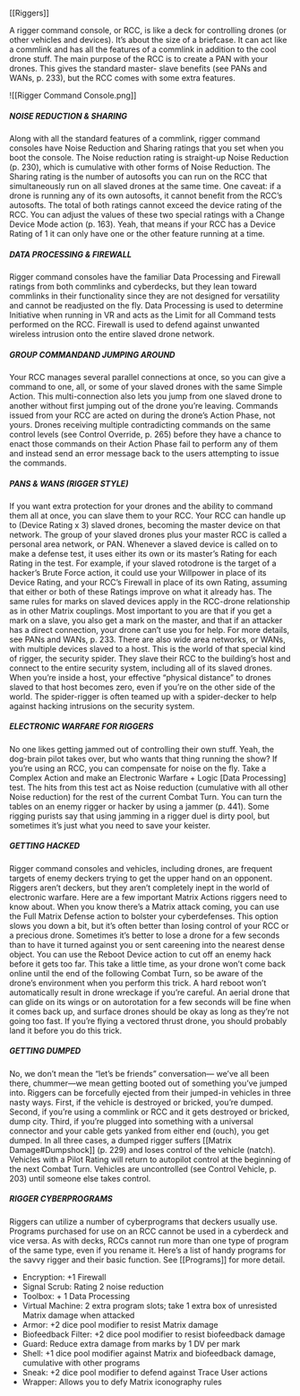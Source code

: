 [[Riggers]]

A rigger command console, or RCC, is like a deck for controlling
drones (or other vehicles and devices). It’s about
the size of a briefcase. It can act like a commlink and
has all the features of a commlink in addition to the cool
drone stuff. The main purpose of the RCC is to create
a PAN with your drones. This gives the standard master-
slave benefits (see PANs and WANs, p. 233), but the
RCC comes with some extra features.

![[Rigger Command Console.png]]

##### NOISE REDUCTION & SHARING
Along with all the standard features of a commlink, rigger
command consoles have Noise Reduction and Sharing
ratings that you set when you boot the console. The
Noise reduction rating is straight-up Noise Reduction (p.
230), which is cumulative with other forms of Noise Reduction.
The Sharing rating is the number of autosofts
you can run on the RCC that simultaneously run on all
slaved drones at the same time. One caveat: if a drone is
running any of its own autosofts, it cannot benefit from
the RCC’s autosofts.
	The total of both ratings cannot exceed the device
rating of the RCC. You can adjust the values of these two
special ratings with a Change Device Mode action (p. 163).
Yeah, that means if your RCC has a Device Rating of 1 it can
only have one or the other feature running at a time.

##### DATA PROCESSING & FIREWALL
Rigger command consoles have the familiar Data Processing
and Firewall ratings from both commlinks and
cyberdecks, but they lean toward commlinks in their
functionality since they are not designed for versatility
and cannot be readjusted on the fly. Data Processing
is used to determine Initiative when running in VR and
acts as the Limit for all Command tests performed on
the RCC. Firewall is used to defend against unwanted
wireless intrusion onto the entire slaved drone network.

##### GROUP COMMANDAND JUMPING AROUND
Your RCC manages several parallel connections at
once, so you can give a command to one, all, or some
of your slaved drones with the same Simple Action. This
multi-connection also lets you jump from one slaved
drone to another without first jumping out of the drone
you’re leaving. Commands issued from your RCC are
acted on during the drone’s Action Phase, not yours.
Drones receiving multiple contradicting commands
on the same control levels (see Control Override, p.
265) before they have a chance to enact those commands
on their Action Phase fail to perform any of them
and instead send an error message back to the users attempting
to issue the commands.

##### PANS & WANS (RIGGER STYLE)
If you want extra protection for your drones and the ability
to command them all at once, you can slave them to
your RCC. Your RCC can handle up to (Device Rating x 3)
slaved drones, becoming the master device on that network.
The group of your slaved drones plus your master
RCC is called a personal area network, or PAN.
Whenever a slaved device is called on to make a defense
test, it uses either its own or its master’s Rating
for each Rating in the test. For example, if your slaved
rotodrone is the target of a hacker’s Brute Force action,
it could use your Willpower in place of its Device Rating,
and your RCC’s Firewall in place of its own Rating, assuming
that either or both of these Ratings improve on
what it already has.
	The same rules for marks on slaved devices apply in
the RCC-drone relationship as in other Matrix couplings.
Most important to you are that if you get a mark on a
slave, you also get a mark on the master, and that if an
attacker has a direct connection, your drone can’t use you
for help. For more details, see PANs and WANs, p. 233.
	There are also wide area networks, or WANs, with
multiple devices slaved to a host. This is the world of
that special kind of rigger, the security spider. They slave
their RCC to the building’s host and connect to the entire
security system, including all of its slaved drones. When
you’re inside a host, your effective “physical distance” to
drones slaved to that host becomes zero, even if you’re
on the other side of the world. The spider-rigger is often
teamed up with a spider-decker to help against hacking
intrusions on the security system.

##### ELECTRONIC WARFARE FOR RIGGERS
No one likes getting jammed out of controlling their
own stuff. Yeah, the dog-brain pilot takes over, but who
wants that thing running the show?
If you’re using an RCC, you can compensate for noise
on the fly. Take a Complex Action and make an Electronic
Warfare + Logic [Data Processing] test. The hits from
this test act as Noise reduction (cumulative with all other
Noise reduction) for the rest of the current Combat Turn.
You can turn the tables on an enemy rigger or hacker
by using a jammer (p. 441). Some rigging purists say that
using jamming in a rigger duel is dirty pool, but sometimes
it’s just what you need to save your keister.

##### GETTING HACKED
Rigger command consoles and vehicles, including
drones, are frequent targets of enemy deckers trying
to get the upper hand on an opponent. Riggers aren’t
deckers, but they aren’t completely inept in the world
of electronic warfare. Here are a few important Matrix
Actions riggers need to know about.
When you know there’s a Matrix attack coming, you
can use the Full Matrix Defense action to bolster your
cyberdefenses. This option slows you down a bit, but it’s
often better than losing control of your RCC or a precious
drone.
	Sometimes it’s better to lose a drone for a few seconds
than to have it turned against you or sent careening
into the nearest dense object. You can use the Reboot
Device action to cut off an enemy hack before it
gets too far. This take a little time, as your drone won’t
come back online until the end of the following Combat
Turn, so be aware of the drone’s environment when you
perform this trick. A hard reboot won’t automatically result
in drone wreckage if you’re careful. An aerial drone
that can glide on its wings or on autorotation for a few
seconds will be fine when it comes back up, and surface
drones should be okay as long as they’re not going too
fast. If you’re flying a vectored thrust drone, you should
probably land it before you do this trick.

##### GETTING DUMPED
No, we don’t mean the “let’s be friends” conversation—
we’ve all been there, chummer—we mean getting booted out of something you’ve jumped into. Riggers can be forcefully ejected from their jumped-in vehicles
in three nasty ways. First, if the vehicle is destroyed or
bricked, you’re dumped. Second, if you’re using a commlink
or RCC and it gets destroyed or bricked, dump
city. Third, if you’re plugged into something with a universal
connector and your cable gets yanked from either
end (ouch), you get dumped.
In all three cases, a dumped rigger suffers [[Matrix Damage#Dumpshock]]
(p. 229) and loses control of the vehicle (natch). Vehicles
with a Pilot Rating will return to autopilot control at the
beginning of the next Combat Turn. Vehicles are uncontrolled
(see Control Vehicle, p. 203) until someone else
takes control.

##### RIGGER CYBERPROGRAMS
Riggers can utilize a number of cyberprograms that deckers
usually use. Programs purchased for use on an RCC cannot be used in
a cyberdeck and vice versa. As with decks, RCCs cannot run more than
one type of program of the same type, even if you rename it. Here’s a
list of handy programs for the savvy rigger and their basic function.
See [[Programs]] for more detail.
- Encryption: +1 Firewall
- Signal Scrub: Rating 2 noise reduction
- Toolbox: + 1 Data Processing
- Virtual Machine: 2 extra program slots; take 1 extra box of
unresisted Matrix damage when attacked
- Armor: +2 dice pool modifier to resist Matrix damage
- Biofeedback Filter: +2 dice pool modifier to resist biofeedback
damage
- Guard: Reduce extra damage from marks by 1 DV per mark
- Shell: +1 dice pool modifier against Matrix and biofeedback
damage, cumulative with other programs
- Sneak: +2 dice pool modifier to defend against Trace User
actions
- Wrapper: Allows you to defy Matrix iconography rules